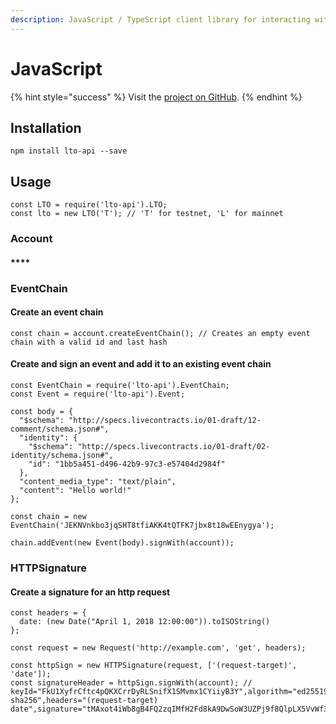 ```yaml
---
description: JavaScript / TypeScript client library for interacting with LTO Network
---
```


# JavaScript

{% hint style="success" %}
Visit the [project on GitHub](https://github.com/ltonetwork/lto-api.js).
{% endhint %}

## Installation

```text
npm install lto-api --save
```

## Usage

```text
const LTO = require('lto-api').LTO;
const lto = new LTO('T'); // 'T' for testnet, 'L' for mainnet
```

### Account

#### \*\*\*\*

### EventChain

#### **Create an event chain**

```text
const chain = account.createEventChain(); // Creates an empty event chain with a valid id and last hash
```

#### **Create and sign an event and add it to an existing event chain**

```text
const EventChain = require('lto-api').EventChain;
const Event = require('lto-api').Event;

const body = {
  "$schema": "http://specs.livecontracts.io/01-draft/12-comment/schema.json#",
  "identity": {
    "$schema": "http://specs.livecontracts.io/01-draft/02-identity/schema.json#",
    "id": "1bb5a451-d496-42b9-97c3-e57404d2984f"
  },
  "content_media_type": "text/plain",
  "content": "Hello world!"
};

const chain = new EventChain('JEKNVnkbo3jqSHT8tfiAKK4tQTFK7jbx8t18wEEnygya');

chain.addEvent(new Event(body).signWith(account));
```

### HTTPSignature

#### **Create a signature for an http request**

```text
const headers = {
  date: (new Date("April 1, 2018 12:00:00")).toISOString()
};

const request = new Request('http://example.com', 'get', headers);

const httpSign = new HTTPSignature(request, ['(request-target)', 'date']);
const signatureHeader = httpSign.signWith(account); // keyId="FkU1XyfrCftc4pQKXCrrDyRLSnifX1SMvmx1CYiiyB3Y",algorithm="ed25519-sha256",headers="(request-target) date",signature="tMAxot4iWb8gB4FQ2zqIMfH2Fd8kA9DwSoW3UZPj9f8QlpLX5VvWf314vFnM8MsDo5kqtGzk7XOOy0TL4zVWAg=="
```

